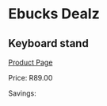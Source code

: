 
# Ebucks Dealz
## Keyboard stand
[Product Page](https://www.ebucks.com/web/shop/productSelected.do?prodId=1129751050&catId=714947548)

Price: R89.00

Savings: 


	